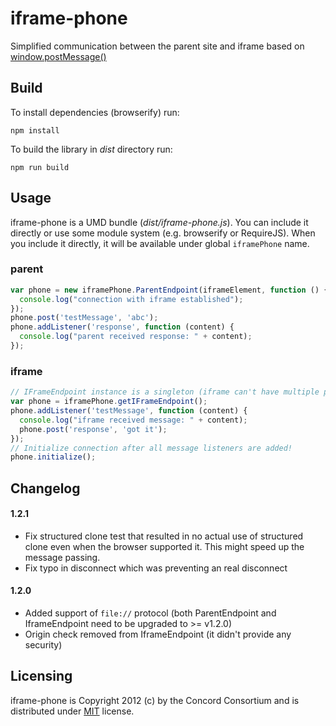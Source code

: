 iframe-phone
============
Simplified communication between the parent site and iframe based on [window.postMessage()](https://developer.mozilla.org/en-US/docs/Web/API/Window.postMessage)

## Build

To install dependencies (browserify) run:

    npm install

To build the library in *dist* directory run:

    npm run build


## Usage

iframe-phone is a UMD bundle (*dist/iframe-phone.js*). You can include it directly or use some module system (e.g. browserify or RequireJS). When you include it directly, it will be available under global `iframePhone` name.

### parent

```javascript
var phone = new iframePhone.ParentEndpoint(iframeElement, function () {
  console.log("connection with iframe established");
});
phone.post('testMessage', 'abc');
phone.addListener('response', function (content) {
  console.log("parent received response: " + content);
});
```

### iframe

```javascript
// IFrameEndpoint instance is a singleton (iframe can't have multiple parents anyway).
var phone = iframePhone.getIFrameEndpoint();
phone.addListener('testMessage', function (content) {
  console.log("iframe received message: " + content);
  phone.post('response', 'got it');
});
// Initialize connection after all message listeners are added!
phone.initialize();
```

## Changelog

#### 1.2.1

- Fix structured clone test that resulted in no actual use of structured clone even
   when the browser supported it. This might speed up the message passing.
- Fix typo in disconnect which was preventing an real disconnect

#### 1.2.0

- Added support of `file://` protocol (both ParentEndpoint and IframeEndpoint need to be upgraded to >= v1.2.0)
- Origin check removed from IframeEndpoint (it didn't provide any security)


## Licensing

iframe-phone is Copyright 2012 (c) by the Concord Consortium and is distributed under [MIT](http://www.opensource.org/licenses/MIT) license.
